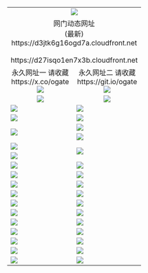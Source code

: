 ﻿<table>
  <tr></tr>
  <tr><td colspan=2 align=center><img src="https://d3jtk6g16ogd7a.cloudfront.net/Up/oGate.jpg" /></td></tr>
  <tr><td colspan=2 align=center>网门动态网址<br/>(最新)
<br>https://d3jtk6g16ogd7a.cloudfront.net
<br/>
<br>https://d27isqo1en7x3b.cloudfront.net
    </td>
  </tr>
  <tr>
    <td align=center>永久网址一 请收藏<br/>https://x.co/ogate<br><a href="https://d3jtk6g16ogd7a.cloudfront.net/Up/0WMGDL1.png"><img src="https://d3jtk6g16ogd7a.cloudfront.net/Up/0WMGD1.png" /></a></td>
    <td align=center>永久网址二 请收藏<br/>https://git.io/ogate<br><a href="https://d3jtk6g16ogd7a.cloudfront.net/Up/0WMGDL2.png"><img src="https://d3jtk6g16ogd7a.cloudfront.net/Up/0WMGD2.png" /></a></td>
  </tr>
  <tr>
    <td align=center><a href="https://d3jtk6g16ogd7a.cloudfront.net/?from=github"><img src="https://d3jtk6g16ogd7a.cloudfront.net/Up/0WMPG.jpg" /></a></td>
    <td align=center><a href="https://d3jtk6g16ogd7a.cloudfront.net/ogUP.aspx?name=0oGate.apk&from=github"><img src="https://d3jtk6g16ogd7a.cloudfront.net/Up/0WMAZ.jpg" /></a></td>
  </tr>
  <tr>
    <td><a href="https://d3jtk6g16ogd7a.cloudfront.net/oNote.aspx?id=oGate&from=github" target="_blank"><img src="https://d3jtk6g16ogd7a.cloudfront.net/Up/0WCYY.jpg" /></a></td>
    <td><a href="https://d3jtk6g16ogd7a.cloudfront.net/oNote.aspx?id=oNote&from=github" target="_blank"><img src="https://d3jtk6g16ogd7a.cloudfront.net/Up/0WZTT.jpg" /></a></td>
  </tr>
  <tr>
    <td><a href="https://d3jtk6g16ogd7a.cloudfront.net/ogDY.aspx?from=github" target="_blank"><img src="https://d3jtk6g16ogd7a.cloudfront.net/Up/DY.jpg"/></a></td>
    <td><a href="https://d3jtk6g16ogd7a.cloudfront.net/ogST.aspx?from=github" target="_blank"><img src="https://d3jtk6g16ogd7a.cloudfront.net/Up/ST.jpg"/></a></td>
  </tr>
  <tr>
    <td rowspan=2><a href="https://d3jtk6g16ogd7a.cloudfront.net/ogUP.aspx?name=WJ.mp4&count=240P:1,480P:1&from=github" target="_blank"><img src="https://d3jtk6g16ogd7a.cloudfront.net/Up/WJ.jpg" /></a></td>
    <td><a href="https://d3jtk6g16ogd7a.cloudfront.net/ogUP.aspx?name=DKC.mp4&count=17&from=github" target="_blank"><img src="https://d3jtk6g16ogd7a.cloudfront.net/Up/DKC.jpg" /></a></td> 
  </tr>
  <tr>
    <td><a href="https://d3jtk6g16ogd7a.cloudfront.net/ogUP.aspx?name=LRWS.mp4&count=6B:16,5A:10,5B:35,4A:14,4B:19,3A:10,3B:26,2A:16,2B:21,1A:23,1B:29&from=github" target="_blank"><img src="https://d3jtk6g16ogd7a.cloudfront.net/Up/LRWS.jpg" /></a></td>
  </tr>
  <tr>
    <td><a href="https://d3jtk6g16ogd7a.cloudfront.net/ogUP.aspx?name=JQR.mp4&count=2&from=github" target="_blank"><img src="https://d3jtk6g16ogd7a.cloudfront.net/Up/JQR.jpg" /></a></td>   
    <td rowspan=2><a href="https://d3jtk6g16ogd7a.cloudfront.net/ogUP.aspx?name=JP.mp4&count=9&from=github" target="_blank"><img src="https://d3jtk6g16ogd7a.cloudfront.net/Up/JP.jpg" /></td>
  </tr>
  <tr>
    <td><a href="https://d3jtk6g16ogd7a.cloudfront.net/ogUP.aspx?name=ZSJ.mp4&count=16&from=github" target="_blank"><img src="https://d3jtk6g16ogd7a.cloudfront.net/Up/ZSJ.jpg" /></a></td>
  </tr>
  <tr>
    <td><a href="https://d3jtk6g16ogd7a.cloudfront.net/ogUP.aspx?name=SSZJ.mp4&count=7&current=2&from=github" target="_blank"><img src="https://d3jtk6g16ogd7a.cloudfront.net/Up/SSZJ.jpg" /></a></td>
    <td><a href="https://d3jtk6g16ogd7a.cloudfront.net/ogUP.aspx?name=WH.mp4&from=github" target="_blank"><img src="https://d3jtk6g16ogd7a.cloudfront.net/Up/WH.jpg" /></a></td>
  </tr>
  <tr>
    <td><a href="https://d3jtk6g16ogd7a.cloudfront.net/ogUP.aspx?name=3XZM.mp4&count=240P:1,480P:1&from=github" target="_blank"><img src="https://d3jtk6g16ogd7a.cloudfront.net/Up/3XZM.jpg" /></a></td>
    <td><a href="https://d3jtk6g16ogd7a.cloudfront.net/ogUP.aspx?name=TRHY.mp4&from=github" target="_blank"><img src="https://d3jtk6g16ogd7a.cloudfront.net/Up/TRHY.jpg" /></a></td>
  </tr>
  <tr>
    <td><a href="https://d3jtk6g16ogd7a.cloudfront.net/ogUP.aspx?name=DWHM.mp4&from=github" target="_blank"><img src="https://d3jtk6g16ogd7a.cloudfront.net/Up/DWHM.jpg" /></a></td>
    <td><a href="https://d3jtk6g16ogd7a.cloudfront.net/ogUP.aspx?name=XTFY.mp4&count=24&from=github" target="_blank"><img src="https://d3jtk6g16ogd7a.cloudfront.net/Up/XTFY.jpg" /></a></td>
  </tr>
  <tr>
    <td><a href="https://d3jtk6g16ogd7a.cloudfront.net/ogUP.aspx?name=4SQQ.mp4&count=06:15&current=06:15&from=github" target="_blank"><img src="https://d3jtk6g16ogd7a.cloudfront.net/Up/4SQQ0.jpg" /></a></td>
    <td><a href="https://d3jtk6g16ogd7a.cloudfront.net/ogUP.aspx?name=4SHQ.mp4&count=06:16&current=06:16&from=github" target="_blank"><img src="https://d3jtk6g16ogd7a.cloudfront.net/Up/4SHQ0.jpg" /></a></td>
  </tr>
  <tr>
    <td><a href="https://d3jtk6g16ogd7a.cloudfront.net/ogUP.aspx?name=4SZG.mp4&count=06:16&current=06:16&from=github" target="_blank"><img src="https://d3jtk6g16ogd7a.cloudfront.net/Up/4SZG0.jpg" /></a></td>
    <td><a href="https://d3jtk6g16ogd7a.cloudfront.net/ogUP.aspx?name=4SDJ.mp4&count=06:26&current=06:25&from=github" target="_blank"><img src="https://d3jtk6g16ogd7a.cloudfront.net/Up/4SDJ0.jpg" /></a></td>
  </tr>
  <tr>
    <td><a href="https://d3jtk6g16ogd7a.cloudfront.net/onUP.aspx?name=https://x.co/dtw99&from=github" target="_blank"><img src="https://d3jtk6g16ogd7a.cloudfront.net/Up/0DTW.jpg"/></a></td>
    <td><a href="https://d3jtk6g16ogd7a.cloudfront.net/onUP.aspx?name=https://d2ao90bsskjq20.cloudfront.net/acenter/&from=github" target="_blank"><img src="https://d3jtk6g16ogd7a.cloudfront.net/Up/0TDW.jpg" /></a></td>
  </tr>
  <tr>
    <td><a href="https://d3jtk6g16ogd7a.cloudfront.net/onUP.aspx?name=https://d23nscda4f4lvy.cloudfront.net/gb/nsc413.htm&from=github" target="_blank"><img src="https://d3jtk6g16ogd7a.cloudfront.net/Up/0DJY.jpg" /></a></td>
    <td><a href="https://d3jtk6g16ogd7a.cloudfront.net/onUP.aspx?name=https://dgocdxv5343dc.cloudfront.net/xtr/gb/prog204.html&from=github" target="_blank"><img src="https://d3jtk6g16ogd7a.cloudfront.net/Up/0XTR.jpg" /></a></td>
  </tr>
  <tr>
    <td><a href="https://d3jtk6g16ogd7a.cloudfront.net/onUP.aspx?name=https://d7203y8eitivv.cloudfront.net&from=github" target="_blank"><img src="https://d3jtk6g16ogd7a.cloudfront.net/Up/0MHW.jpg" /></a></td>
    <td><a href="https://d3jtk6g16ogd7a.cloudfront.net/onUP.aspx?name=https://d38z1xzg5vtneh.cloudfront.net&from=github" target="_blank"><img src="https://d3jtk6g16ogd7a.cloudfront.net/Up/0ZJW.jpg" /></a></td>
  </tr>
  <tr>
    <td><a href="https://d3jtk6g16ogd7a.cloudfront.net/ogUP.aspx?name=FG.zip&from=github" target="_blank"><img src="https://d3jtk6g16ogd7a.cloudfront.net/Up/FG.jpg" /></a></td>
    <td><a href="https://d3jtk6g16ogd7a.cloudfront.net/ogUP.aspx?name=FGA.apk&from=github" target="_blank"><img src="https://d3jtk6g16ogd7a.cloudfront.net/Up/FGA.jpg" /></a></td>
  </tr>
  <tr>
    <td><a href="https://d3jtk6g16ogd7a.cloudfront.net/ogUP.aspx?name=U.zip&from=github" target="_blank"><img src="https://d3jtk6g16ogd7a.cloudfront.net/Up/U.jpg" /></a></td>
    <td><a href="https://d3jtk6g16ogd7a.cloudfront.net/ogUP.aspx?name=UA.apk&from=github" target="_blank"><img src="https://d3jtk6g16ogd7a.cloudfront.net/Up/UA.jpg" /></a></td>
  </tr>
  <tr>
    <td><a href="https://d3jtk6g16ogd7a.cloudfront.net/ogUP.aspx?name=0iPPOTV.zip&from=github" target="_blank"><img src="https://d3jtk6g16ogd7a.cloudfront.net/Up/0iPPOTV.jpg" /></a></td>
    <td><a href="https://d3jtk6g16ogd7a.cloudfront.net/ogUP.aspx?name=0iNTD.apk&from=github" target="_blank"><img src="https://d3jtk6g16ogd7a.cloudfront.net/Up/0iNTD.jpg" /></a></td>
  </tr>
</table>
